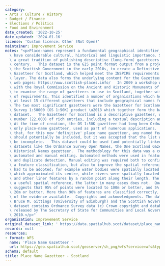 ```yaml
---
category:
- Arts / Culture / History
- Budget / Finance
- Elections / Politics
- Food and Environment
date_created: '2022-10-25'
date_updated: '2024-01-16'
license: 'Custom licence: Other (Not Open)'
maintainer: Improvement Service
notes: "<p>Place-names represent a fundamental geographical identifier, which also\
  \ have considerable cultural, historical and linguistic importance. Scotland had\
  \ a great tradition of publishing descriptive (long-form) gazetteers in the 19th\
  \ century.   This dataset is the GIS point format output from a project funded by\
  \ the Scottish Government in the early 2010s, to create a Definitive Place-Name\
  \ Gazetteer for Scotland, which helped meet the INSPIRE requirements for a place-name\
  \ layer. The data also forms the underlying content for the Gazetteer for Scotland\
  \ web pages: https://www.scottish-places.info/   In 2009 a workshop was run in conjunction\
  \ with the Royal Commission on the Ancient and Historic Monuments of Scotland (RCAHMS)\
  \ to examine the range of gazetteers in use in Scotland, together with a broad set\
  \ of requirements. This identified a number of organisations which hold or maintain\
  \ at least 15 different gazetteers that include geographical names for Scotland.\
  \ The two most significant gazetteers were the Gazetteer for Scotland and the Ordnance\
  \ Survey 1:50000 (OS 1:50K) product \u2013 which together form the basis for this\
  \ dataset.   The Gazetteer for Scotland is a descriptive gazetteer, with a modest\
  \ number (22,000) of rich entries, including a textual description and rich feature-typing.\
  \ At the time of creation, the OS 1:50K gazetteer had long been Ordnance Survey's\
  \ only place-name gazetteer, used as part of numerous applications.  It was decided\
  \ that, for this new 'definitive' place name gazetteer, any named feature could/\
  \ should potentially be included, but it was accepted that the list will always\
  \ be incomplete.   This dataset could be used (and potentially linked with) other\
  \ datasets like the Ordnance Survey Open Names, the One Scotland Gazetteer and the\
  \ Historical Names gazetteer.  The methodology for this data was a combination of\
  \ automated and manual editing. Automated methods were used in feature classification\
  \ and duplicate detection. Manual editing was required both to confirm or provide\
  \ a feature classification, but also to improve the spatial referencing.  Standards\
  \ had to be adopted; for example water bodies were spatially located by a point\
  \ which approximated its centre, while rivers were spatially located at their termination\
  \ and other liner features by a random point along their length. The former gives\
  \ a useful spatial reference, the latter in many cases does not.  Quality checking\
  \ suggests that 95% of points were located to 100m or better, and 5% located to\
  \ 20m or better. More than 90% of features are classified correctly, on the basis\
  \ of the evidence available.  Copyrights and acknowledgments. The dataset is (c)\
  \ Bruce M. Gittings (University of Edinburgh) and the Scottish Government.  This\
  \ dataset contains Ordnance Survey data (c) Crown copyright and database right 2010,\
  \ released by The Secretary of State for Communities and Local Government, April\
  \ 2010.</p>"
organization: Improvement Service
original_dataset_link: ' https://data.spatialhub.scot/dataset/place_name_gazetteer-is'
records: null
resources:
- format: WFS
  name: 'Place Name Gazetteer '
  url: https://geo.spatialhub.scot/geoserver/sh_png/wfs?service=wfs&typeName=sh_png:pub_png
schema: default
title: Place Name Gazetteer - Scotland
---
```

